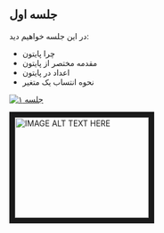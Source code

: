 ## جلسه اول
در این جلسه خواهیم دید:
* چرا پایتون
* مقدمه مختصر از پایتون
* اعداد در پایتون
* نحوه انتساب یک متغیر



[![جلسه ۱](http://img.youtube.com/vi/YOUTUBE_VIDEO_ID_HERE/0.jpg)](https://www.aparat.com/video/video/embed/videohash/uOBl2/vt/frame)


<a href="https://www.aparat.com/video/video/embed/videohash/uOBl2/" target="_blank"><img src="http://img.youtube.com/vi/YOUTUBE_VIDEO_ID_HERE/0.jpg" alt="IMAGE ALT TEXT HERE" width="240" height="180" border="10" /></a>
